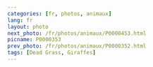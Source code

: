 ```yaml
---
categories: [fr, photos, animaux]
lang: fr
layout: photo
next_photo: /fr/photos/animaux/P0000453.html
picname: P0000353
prev_photo: /fr/photos/animaux/P0000352.html
tags: [Dead Grass, Giraffes]
---
```

